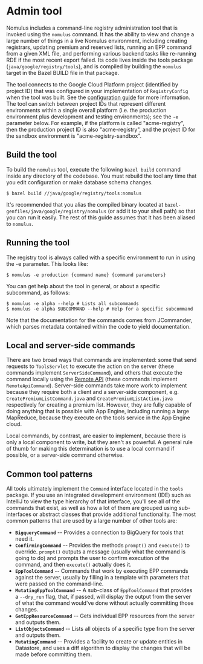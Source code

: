 # Admin tool

Nomulus includes a command-line registry administration tool that is invoked
using the `nomulus` command. It has the ability to view and change a large
number of things in a live Nomulus environment, including creating registrars,
updating premium and reserved lists, running an EPP command from a given XML
file, and performing various backend tasks like re-running RDE if the most
recent export failed. Its code lives inside the tools package
(`java/google/registry/tools`), and is compiled by building the `nomulus` target
in the Bazel BUILD file in that package.

The tool connects to the Google Cloud Platform project (identified by project
ID) that was configured in your implementation of `RegistryConfig` when the tool
was built. See the [configuration guide](./configuration.md) for more
information. The tool can switch between project IDs that represent different
environments within a single overall platform (i.e. the production environment
plus development and testing environments); see the `-e` parameter below. For
example, if the platform is called "acme-registry", then the production project
ID is also "acme-registry", and the project ID for the sandbox environment is
"acme-registry-sandbox".

## Build the tool

To build the `nomulus` tool, execute the following `bazel build` command inside
any directory of the codebase. You must rebuild the tool any time that you edit
configuration or make database schema changes.

```shell
$ bazel build //java/google/registry/tools:nomulus
```

It's recommended that you alias the compiled binary located at
`bazel-genfiles/java/google/registry/nomulus` (or add it to your shell path) so
that you can run it easily. The rest of this guide assumes that it has been
aliased to `nomulus`.

## Running the tool

The registry tool is always called with a specific environment to run in using
the -e parameter. This looks like:

```shell
$ nomulus -e production {command name} {command parameters}
```

You can get help about the tool in general, or about a specific subcommand, as
follows:

```shell
$ nomulus -e alpha --help # Lists all subcommands
$ nomulus -e alpha SUBCOMMAND --help # Help for a specific subcommand
```

Note that the documentation for the commands comes from JCommander, which parses
metadata contained within the code to yield documentation.

## Local and server-side commands

There are two broad ways that commands are implemented: some that send requests
to `ToolsServlet` to execute the action on the server (these commands implement
`ServerSideCommand`), and others that execute the command locally using the
[Remote API](https://cloud.google.com/appengine/docs/java/tools/remoteapi)
(these commands implement `RemoteApiCommand`). Server-side commands take more
work to implement because they require both a client and a server-side
component, e.g. `CreatePremiumListCommand.java` and
`CreatePremiumListAction.java` respectively for creating a premium list.
However, they are fully capable of doing anything that is possible with App
Engine, including running a large MapReduce, because they execute on the tools
service in the App Engine cloud.

Local commands, by contrast, are easier to implement, because there is only a
local component to write, but they aren't as powerful. A general rule of thumb
for making this determination is to use a local command if possible, or a
server-side command otherwise.

## Common tool patterns

All tools ultimately implement the `Command` interface located in the `tools`
package. If you use an integrated development environment (IDE) such as IntelliJ
to view the type hierarchy of that interface, you'll see all of the commands
that exist, as well as how a lot of them are grouped using sub-interfaces or
abstract classes that provide additional functionality. The most common patterns
that are used by a large number of other tools are:

*   **`BigqueryCommand`** -- Provides a connection to BigQuery for tools that
    need it.
*   **`ConfirmingCommand`** -- Provides the methods `prompt()` and `execute()`
    to override. `prompt()` outputs a message (usually what the command is going
    to do) and prompts the user to confirm execution of the command, and then
    `execute()` actually does it.
*   **`EppToolCommand`** -- Commands that work by executing EPP commands against
    the server, usually by filling in a template with parameters that were
    passed on the command-line.
*   **`MutatingEppToolCommand`** -- A sub-class of `EppToolCommand` that
    provides a `--dry_run` flag, that, if passed, will display the output from
    the server of what the command would've done without actually committing
    those changes.
*   **`GetEppResourceCommand`** -- Gets individual EPP resources from the server
    and outputs them.
*   **`ListObjectsCommand`** -- Lists all objects of a specific type from the
    server and outputs them.
*   **`MutatingCommand`** -- Provides a facility to create or update entities in
    Datastore, and uses a diff algorithm to display the changes that will be
    made before committing them.
